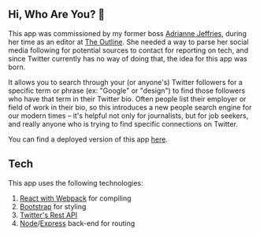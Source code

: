 ## Hi, Who Are You? 🤔
This app was commissioned by my former boss [Adrianne Jeffries](https://twitter.com/adrjeffries), during her time as an editor at [The Outline](https://theoutline.com/). She needed a way to parse her social media following for potential sources to contact for reporting on tech, and since Twitter currently has no way of doing that, the idea for this app was born. 

It allows you to search through your (or anyone's) Twitter followers for a specific term or phrase (ex: "Google" or "design") to find those followers who have that term in their Twitter bio. Often people list their employer or field of work in their bio, so this introduces a new people search engine for our modern times – it's helpful not only for journalists, but for job seekers, and really anyone who is trying to find specific connections on Twitter. 

You can find a deployed version of this app [here](hiwhoru.herokuapp.com).

## Tech
This app uses the following technologies:
1. [React with Webpack](https://facebook.github.io/react/) for compiling
2. [Bootstrap](https://react-bootstrap.github.io/) for styling
3. [Twitter's Rest API](https://developer.twitter.com/en/docs/basics/getting-started)
4. [Node](https://nodejs.org/en/)/[Express](https://expressjs.com/) back-end for routing
